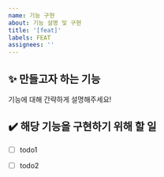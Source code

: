 ```yaml
---
name: 기능 구현
about: 기능 설명 및 구현
title: '[feat]'
labels: FEAT
assignees: ''
---
```


## ✨ 만들고자 하는 기능

기능에 대해 간략하게 설명해주세요!

## ✔️ 해당 기능을 구현하기 위해 할 일

- [ ] todo1
- [ ] todo2


